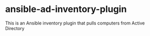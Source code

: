 # ansible-ad-inventory-plugin
This is an Ansible inventory plugin that pulls computers from Active Directory
